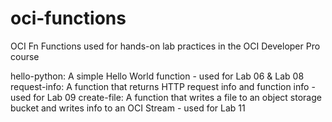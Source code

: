 # oci-functions
OCI Fn Functions used for hands-on lab practices in the OCI Developer Pro course

hello-python: A simple Hello World function - used for Lab 06 & Lab 08
request-info: A function that returns HTTP request info and function info - used for Lab 09
create-file: A function that writes a file to an object storage bucket and writes info to an OCI Stream - used for Lab 11
